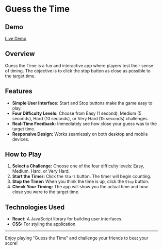 # Guess the Time

## Demo

[Live Demo](https://thunderous-bubblegum-178f56.netlify.app/)

## Overview

Guess the Time is a fun and interactive app where players test their sense of timing. The objective is to click the stop button as close as possible to the target time.

## Features

- **Simple User Interface:** Start and Stop buttons make the game easy to play.
- **Four Difficulty Levels:** Choose from Easy (1 second), Medium (5 seconds), Hard (10 seconds), or Very Hard (15 seconds) challenges.
- **Real-Time Feedback:** Immediately see how close your guess was to the target time.
- **Responsive Design:** Works seamlessly on both desktop and mobile devices.

## How to Play

1. **Select a Challenge:** Choose one of the four difficulty levels: Easy, Medium, Hard, or Very Hard.
2. **Start the Timer:** Click the `Start` button. The timer will begin counting.
3. **Stop the Timer:** When you think the time is up, click the `Stop` button.
4. **Check Your Timing:** The app will show you the actual time and how close you were to the target time.

## Technologies Used

- **React:** A JavaScript library for building user interfaces.
- **CSS:** For styling the application.

---

Enjoy playing "Guess the Time" and challenge your friends to beat your score!
